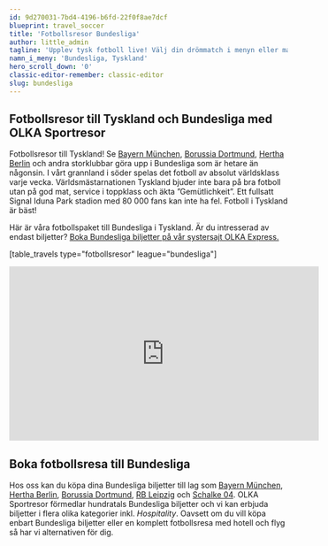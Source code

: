 ```yaml
---
id: 9d270031-7bd4-4196-b6fd-22f0f8ae7dcf
blueprint: travel_soccer
title: 'Fotbollsresor Bundesliga'
author: little_admin
tagline: 'Upplev tysk fotboll live! Välj din drömmatch i menyn eller matchlistan nedan.'
namn_i_meny: 'Bundesliga, Tyskland'
hero_scroll_down: '0'
classic-editor-remember: classic-editor
slug: bundesliga
---
```

<h2>Fotbollsresor till Tyskland och Bundesliga med OLKA Sportresor</h2>
<p>Fotbollsresor till Tyskland! Se <a href="https://olka.se/fotbollsresor/bundesliga/munchen/bayern-munchen/">Bayern München</a>, <a href="https://olka.se/fotbollsresor/bundesliga/dortmund/borussia-dortmund/">Borussia Dortmund</a>, <a href="https://olka.se/fotbollsresor/bundesliga/berlin/hertha-bsc-berlin/">Hertha Berlin</a> och andra storklubbar göra upp i Bundesliga som är hetare än någonsin. I vårt grannland i söder spelas det fotboll av absolut världsklass varje vecka. Världsmästarnationen Tyskland bjuder inte bara på bra fotboll utan på god mat, service i toppklass och äkta ”Gemütlichkeit”. Ett fullsatt Signal Iduna Park stadion med 80 000 fans kan inte ha fel. Fotboll i Tyskland är bäst!</p>
<p>Här är våra fotbollspaket till Bundesliga i Tyskland. Är du intresserad av endast biljetter? <a href="https://www.olkaexpress.se/fotbollsbiljetter/bundesliga-tyskland">Boka Bundesliga biljetter på vår systersajt OLKA Express.</a></p>
<p>[table_travels type="fotbollsresor" league="bundesliga"]</p>
<p><iframe src="https://www.youtube.com/embed/WIyIFUj996s" width="560" height="315" frameborder="0" allowfullscreen="allowfullscreen"></iframe></p>
<h2>Boka fotbollsresa till Bundesliga</h2>
<p>Hos oss kan du köpa dina Bundesliga biljetter till lag som <a href="https://olka.se/fotbollsresor/bundesliga/munchen/bayern-munchen/">Bayern München</a>, <a href="https://olka.se/fotbollsresor/bundesliga/berlin/hertha-bsc-berlin/">Hertha Berlin</a>, <a href="https://olka.se/fotbollsresor/bundesliga/dortmund/borussia-dortmund/">Borussia Dortmund</a>, <a href="https://olka.se/fotbollsresor/bundesliga/leipzig/rb-leipzig/">RB Leipzig</a> och <a href="https://olka.se/fotbollsresor/bundesliga/gelsenkirchen/schalke-04/">Schalke 04</a>. OLKA Sportresor förmedlar hundratals Bundesliga biljetter och vi kan erbjuda biljetter i flera olika kategorier inkl. <em>Hospitality</em>. Oavsett om du vill köpa enbart Bundesliga biljetter eller en komplett fotbollsresa med hotell och flyg så har vi alternativen för dig.</p>
